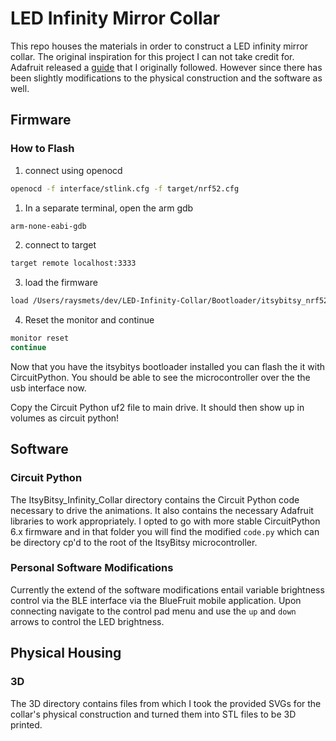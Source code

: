 # LED Infinity Mirror Collar

This repo houses the materials in order to construct a LED infinity mirror collar. The original inspiration for this project I can not take credit for. Adafruit released a [guide](https://learn.adafruit.com/infinity-mirror-collar) that I originally followed. However since there has been slightly modifications to the physical construction and the software as well. 

## Firmware

### How to Flash

1. connect using openocd

```sh
openocd -f interface/stlink.cfg -f target/nrf52.cfg
```

1. In a separate terminal, open the arm gdb

```sh
arm-none-eabi-gdb
```

2. connect to target

```sh
target remote localhost:3333
```

3. load the firmware

```sh
load /Users/raysmets/dev/LED-Infinity-Collar/Bootloader/itsybitsy_nrf52840_express_bootloader-0.8.0_s140_6.1.1.hex
```

4. Reset the monitor and continue

```sh
monitor reset
continue
```

Now that you have the itsybitys bootloader installed you can flash the it with CircuitPython. You should be able to see the microcontroller over the the usb interface now.

Copy the Circuit Python uf2 file to main drive. It should then show up in volumes as circuit python!

## Software

### Circuit Python

The ItsyBitsy_Infinity_Collar directory contains the Circuit Python code necessary to drive the animations. It also contains the necessary Adafruit libraries to work appropriately. I opted to go with more stable CircuitPython 6.x firmware and in that folder you will find the modified `code.py` which can be directory cp'd to the root of the ItsyBitsy microcontroller. 

### Personal Software Modifications

Currently the extend of the software modifications entail variable brightness control via the BLE interface via the BlueFruit mobile application. Upon connecting navigate to the control pad menu and use the `up` and `down` arrows to control the LED brightness.

## Physical Housing 

### 3D

The 3D directory contains files from which I took the provided SVGs for the collar's physical construction and turned them into STL files to be 3D printed.